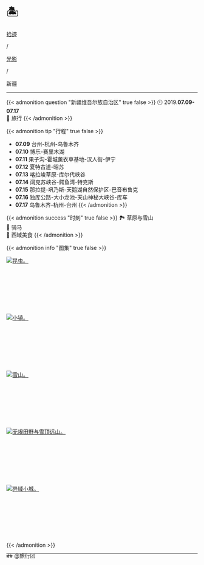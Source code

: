 # 🏝️


<div class="nav-tab">
  <a href="../../../cages"><p class="not">拾迹</p></a><p class="not">/</p>
  <a href="../"><p class="not">光影</p></a>
  <p class="now">/</p><p class="now">新疆</p>
</div>

---

{{< admonition question "新疆维吾尔族自治区" true false >}}
🕙 2019.**07.09-07.17**<br>
📝 旅行
{{< /admonition >}}

{{< admonition tip "行程" true false >}}
- **07.09** 台州-杭州-乌鲁木齐
- **07.10** 博乐-赛里木湖
- **07.11** 果子沟-霍城薰衣草基地-汉人街-伊宁
- **07.12** 夏特古道-昭苏
- **07.13** 喀拉峻草原-库尔代峡谷
- **07.14** 阔克苏峡谷-鳄鱼湾-特克斯
- **07.15** 那拉提-巩乃斯-天鹅湖自然保护区-巴音布鲁克
- **07.16** 独库公路-大小龙池-天山神秘大峡谷-库车
- **07.17** 乌鲁木齐-杭州-台州
{{< /admonition >}}

{{< admonition success "时刻" true false >}}
🏞️ 草原与雪山<br>
🐴 骑马<br>
🥗 西域美食
{{< /admonition >}}

{{< admonition info "图集" true false >}}
<div class="group-picture">
  <div class="group-picture-cover">
    <a class="lightgallery" href="https://pic.imgdb.cn/item/65533893c458853aefd5135f.jpg" title="昆虫。" data-thumbnail="https://pic.imgdb.cn/item/65533893c458853aefd5135f.jpg">
    <img loading="lazy" src="https://pic.imgdb.cn/item/65533893c458853aefd5135f.jpg" sizes="auto" alt="昆虫。"></a>
  </div>
  <div class="group-picture-cover">
    <a class="lightgallery" href="https://pic.imgdb.cn/item/65533893c458853aefd51328.jpg" title="小镇。" data-thumbnail="https://pic.imgdb.cn/item/65533893c458853aefd51328.jpg">
    <img loading="lazy" src="https://pic.imgdb.cn/item/65533893c458853aefd51328.jpg" sizes="auto" alt="小镇。"></a>
  </div>
</div>
<div class="group-picture">
  <div class="group1-picture-cover">
    <a class="lightgallery" href="https://pic.imgdb.cn/item/65533893c458853aefd512cf.jpg" title="雪山。" data-thumbnail="https://pic.imgdb.cn/item/65533893c458853aefd512cf.jpg">
    <img loading="lazy" src="https://pic.imgdb.cn/item/65533893c458853aefd512cf.jpg" sizes="auto" alt="雪山。"></a>
  </div>
</div>
<div class="group-picture">
  <div class="group-picture-cover">
    <a class="lightgallery" href="https://pic.imgdb.cn/item/65533893c458853aefd51254.jpg" title="无垠田野与雪顶远山。" data-thumbnail="https://pic.imgdb.cn/item/65533893c458853aefd51254.jpg">
    <img loading="lazy" src="https://pic.imgdb.cn/item/65533893c458853aefd51254.jpg" sizes="auto" alt="无垠田野与雪顶远山。"></a>
  </div>
  <div class="group-picture-cover">
    <a class="lightgallery" href="https://pic.imgdb.cn/item/65533893c458853aefd511d7.jpg" title="异域小城。" data-thumbnail="https://pic.imgdb.cn/item/65533893c458853aefd511d7.jpg">
    <img loading="lazy" src="https://pic.imgdb.cn/item/65533893c458853aefd511d7.jpg" sizes="auto" alt="异域小城。"></a>
  </div>
</div>
{{< /admonition >}}

---

<p class="img-desc" style="text-align: left; margin-top: -20px;">👪 @旅行团</p>
